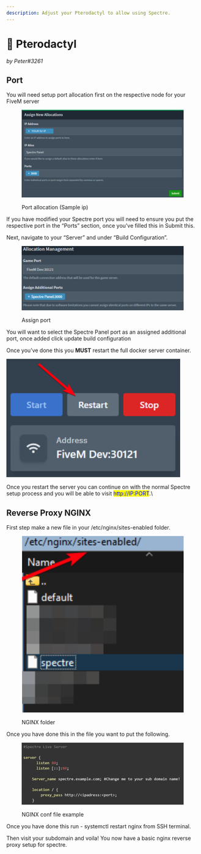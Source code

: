 ```yaml
---
description: Adjust your Pterodactyl to allow using Spectre.
---
```


# 🦇 Pterodactyl

_by Peter#3261_

## Port

You will need setup port allocation first on the respective node for your FiveM server

<figure><img src="../.gitbook/assets/port_alo_perto.png" alt=""><figcaption><p>Port allocation (Sample ip)</p></figcaption></figure>

If you have modified your Spectre port you will need to ensure you put the respective port in the “Ports” section, once you’ve filled this in Submit this.

Next, navigate to your “Server” and under “Build Configuration”.

<figure><img src="../.gitbook/assets/port_assign_perto.png" alt=""><figcaption><p>Assign port</p></figcaption></figure>

You will want to select the Spectre Panel port as an assigned additional port, once added click update build configuration

Once you’ve done this you **MUST** restart the full docker server container.

![](<../.gitbook/assets/image (1) (1).png>)

Once you restart the server you can continue on with the normal Spectre setup process and you will be able to visit <mark style="color:blue;">http://IP:PORT</mark>.\


## Reverse Proxy NGINX

First step make a new file in your /etc/nginx/sites-enabled folder.

<figure><img src="../.gitbook/assets/image (2).png" alt=""><figcaption><p>NGINX folder</p></figcaption></figure>

Once you have done this in the file you want to put the following.

<figure><img src="../.gitbook/assets/image (5).png" alt=""><figcaption><p>NGINX conf file example</p></figcaption></figure>

Once you have done this run - systemctl restart nginx from SSH terminal.

Then visit your subdomain and voila! You now have a basic nginx reverse proxy setup for spectre.
